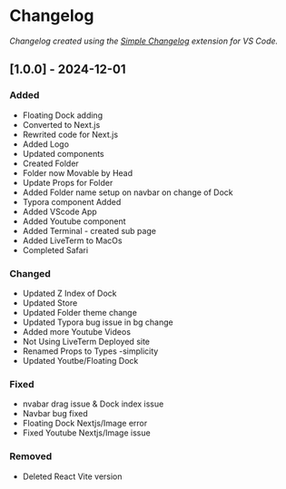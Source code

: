 # Changelog

*Changelog created using the [Simple Changelog](https://marketplace.visualstudio.com/items?itemName=tobiaswaelde.vscode-simple-changelog) extension for VS Code.*

## [1.0.0] - 2024-12-01
### Added
- Floating Dock adding
- Converted to Next.js
- Rewrited code for Next.js
- Added Logo
- Updated components
- Created Folder
- Folder now Movable by Head
- Update Props for Folder
- Added Folder name setup on navbar on change of Dock
- Typora component Added
- Added VScode App
- Added Youtube component
- Added Terminal - created sub page
- Added LiveTerm to MacOs
- Completed Safari

### Changed
- Updated Z Index of Dock
- Updated Store
- Updated Folder theme change
- Updated Typora bug issue in bg change
- Added more Youtube Videos
- Not Using LiveTerm Deployed site
- Renamed Props to Types -simplicity
- Updated Youtbe/Floating Dock

### Fixed
- nvabar drag issue & Dock index issue
- Navbar bug fixed
- Floating Dock Nextjs/Image error
- Fixed Youtube Nextjs/Image issue

### Removed
- Deleted React Vite version